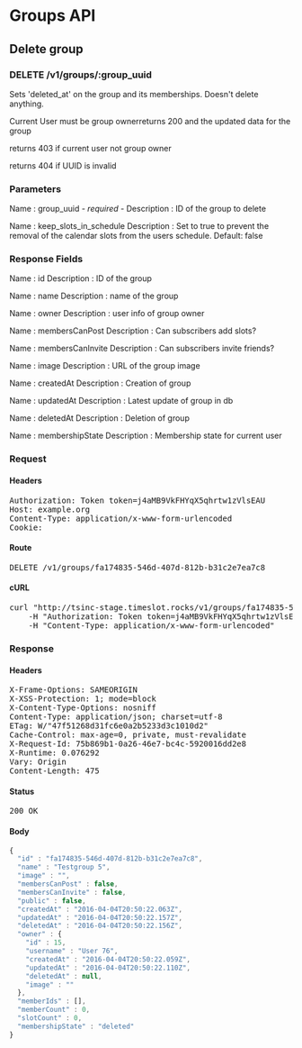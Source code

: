# Groups API

## Delete group

### DELETE /v1/groups/:group_uuid

Sets &#39;deleted_at&#39; on the group and its memberships. Doesn&#39;t delete anything.

Current User must be group ownerreturns 200 and the updated data for the group

returns 403 if current user not group owner

returns 404 if UUID is invalid

### Parameters

Name : group_uuid *- required -*
Description : ID of the group to delete

Name : keep_slots_in_schedule
Description : Set to true to prevent the removal of the calendar slots from the users schedule. Default: false


### Response Fields

Name : id
Description : ID of the group

Name : name
Description : name of the group

Name : owner
Description : user info of group owner

Name : membersCanPost
Description : Can subscribers add slots?

Name : membersCanInvite
Description : Can subscribers invite friends?

Name : image
Description : URL of the group image

Name : createdAt
Description : Creation of group

Name : updatedAt
Description : Latest update of group in db

Name : deletedAt
Description : Deletion of group

Name : membershipState
Description : Membership state for current user

### Request

#### Headers

<pre>Authorization: Token token=j4aMB9VkFHYqX5qhrtw1zVlsEAU
Host: example.org
Content-Type: application/x-www-form-urlencoded
Cookie: </pre>

#### Route

<pre>DELETE /v1/groups/fa174835-546d-407d-812b-b31c2e7ea7c8</pre>

#### cURL

<pre class="request">curl &quot;http://tsinc-stage.timeslot.rocks/v1/groups/fa174835-546d-407d-812b-b31c2e7ea7c8&quot; -d &#39;&#39; -X DELETE \
	-H &quot;Authorization: Token token=j4aMB9VkFHYqX5qhrtw1zVlsEAU&quot; \
	-H &quot;Content-Type: application/x-www-form-urlencoded&quot;</pre>

### Response

#### Headers

<pre>X-Frame-Options: SAMEORIGIN
X-XSS-Protection: 1; mode=block
X-Content-Type-Options: nosniff
Content-Type: application/json; charset=utf-8
ETag: W/&quot;47f51268d31fc6e0a2b5233d3c1010d2&quot;
Cache-Control: max-age=0, private, must-revalidate
X-Request-Id: 75b869b1-0a26-46e7-bc4c-5920016dd2e8
X-Runtime: 0.076292
Vary: Origin
Content-Length: 475</pre>

#### Status

<pre>200 OK</pre>

#### Body

```javascript
{
  "id" : "fa174835-546d-407d-812b-b31c2e7ea7c8",
  "name" : "Testgroup 5",
  "image" : "",
  "membersCanPost" : false,
  "membersCanInvite" : false,
  "public" : false,
  "createdAt" : "2016-04-04T20:50:22.063Z",
  "updatedAt" : "2016-04-04T20:50:22.157Z",
  "deletedAt" : "2016-04-04T20:50:22.156Z",
  "owner" : {
    "id" : 15,
    "username" : "User 76",
    "createdAt" : "2016-04-04T20:50:22.059Z",
    "updatedAt" : "2016-04-04T20:50:22.110Z",
    "deletedAt" : null,
    "image" : ""
  },
  "memberIds" : [],
  "memberCount" : 0,
  "slotCount" : 0,
  "membershipState" : "deleted"
}
```
